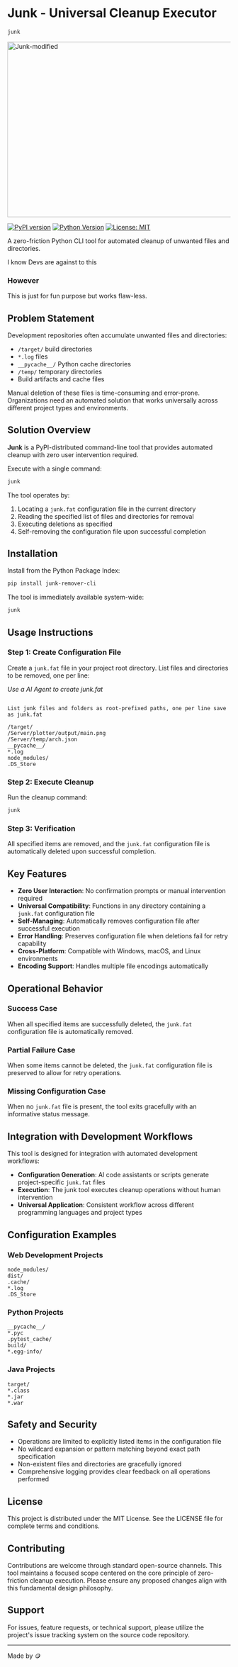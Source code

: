 
# Junk - Universal Cleanup Executor

```bash
junk
```

<img width="1584" height="396" alt="Junk-modified" src="https://github.com/user-attachments/assets/f3285a85-ceab-4091-91d1-04d65305daa8" />

[![PyPI version](https://badge.fury.io/py/junk-remover-cli.svg)](https://pypi.org/project/junk-remover-cli/)
[![Python Version](https://img.shields.io/pypi/pyversions/junk-remover-cli.svg)](https://pypi.org/project/junk-remover-cli/)
[![License: MIT](https://img.shields.io/badge/License-MIT-yellow.svg)](https://opensource.org/licenses/MIT)


A zero-friction Python CLI tool for automated cleanup of unwanted files and directories.


I know Devs are against to this

### However

This is just for fun purpose but works flaw-less.


## Problem Statement

Development repositories often accumulate unwanted files and directories:
- `/target/` build directories
- `*.log` files
- `__pycache__/` Python cache directories  
- `/temp/` temporary directories
- Build artifacts and cache files

Manual deletion of these files is time-consuming and error-prone. Organizations need an automated solution that works universally across different project types and environments.

## Solution Overview

**Junk** is a PyPI-distributed command-line tool that provides automated cleanup with zero user intervention required.

Execute with a single command:
```bash
junk
```

The tool operates by:
1. Locating a `junk.fat` configuration file in the current directory
2. Reading the specified list of files and directories for removal
3. Executing deletions as specified
4. Self-removing the configuration file upon successful completion

## Installation

Install from the Python Package Index:
```bash
pip install junk-remover-cli
```

The tool is immediately available system-wide:
```bash
junk
```

## Usage Instructions

### Step 1: Create Configuration File

Create a `junk.fat` file in your project root directory. List files and directories to be removed, one per line:

*Use a AI Agent to create junk.fat*

```AI AGENT

List junk files and folders as root-prefixed paths, one per line save as junk.fat

```

```
/target/
/Server/plotter/output/main.png
/Server/temp/arch.json
__pycache__/
*.log
node_modules/
.DS_Store
```

### Step 2: Execute Cleanup

Run the cleanup command:
```bash
junk
```

### Step 3: Verification

All specified items are removed, and the `junk.fat` configuration file is automatically deleted upon successful completion.

## Key Features

- **Zero User Interaction**: No confirmation prompts or manual intervention required
- **Universal Compatibility**: Functions in any directory containing a `junk.fat` configuration file
- **Self-Managing**: Automatically removes configuration file after successful execution
- **Error Handling**: Preserves configuration file when deletions fail for retry capability
- **Cross-Platform**: Compatible with Windows, macOS, and Linux environments
- **Encoding Support**: Handles multiple file encodings automatically

## Operational Behavior

### Success Case
When all specified items are successfully deleted, the `junk.fat` configuration file is automatically removed.

### Partial Failure Case  
When some items cannot be deleted, the `junk.fat` configuration file is preserved to allow for retry operations.

### Missing Configuration Case
When no `junk.fat` file is present, the tool exits gracefully with an informative status message.

## Integration with Development Workflows

This tool is designed for integration with automated development workflows:
- **Configuration Generation**: AI code assistants or scripts generate project-specific `junk.fat` files
- **Execution**: The junk tool executes cleanup operations without human intervention
- **Universal Application**: Consistent workflow across different programming languages and project types

## Configuration Examples

### Web Development Projects
```
node_modules/
dist/
.cache/
*.log
.DS_Store
```

### Python Projects
```
__pycache__/
*.pyc
.pytest_cache/
build/
*.egg-info/
```

### Java Projects
```
target/
*.class
*.jar
*.war
```

## Safety and Security

- Operations are limited to explicitly listed items in the configuration file
- No wildcard expansion or pattern matching beyond exact path specification
- Non-existent files and directories are gracefully ignored
- Comprehensive logging provides clear feedback on all operations performed

## License

This project is distributed under the MIT License. See the LICENSE file for complete terms and conditions.

## Contributing

Contributions are welcome through standard open-source channels. This tool maintains a focused scope centered on the core principle of zero-friction cleanup execution. Please ensure any proposed changes align with this fundamental design philosophy.

## Support

For issues, feature requests, or technical support, please utilize the project's issue tracking system on the source code repository.

---

Made by 🪙
